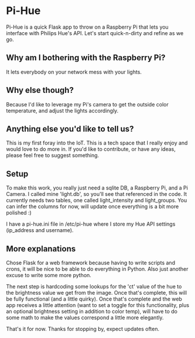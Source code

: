# Pi-Hue

Pi-Hue is a quick Flask app to throw on a Raspberry Pi that lets you interface with Philips Hue's API. Let's start quick-n-dirty and refine as we go.

## Why am I bothering with the Raspberry Pi?

It lets everybody on your network mess with your lights.

## Why else though?

Because I'd like to leverage my Pi's camera to get the outside color temperature, and adjust the lights accordingly.

## Anything else you'd like to tell us?

This is my first foray into the IoT. This is a tech space that I really enjoy and would love to do more in. If you'd like to contribute, or have any ideas, please feel free to suggest something.

## Setup

To make this work, you really just need a sqlite DB, a Raspberry Pi, and a Pi Camera. I called mine 'light.db', so you'll see that referenced in the code. It currently needs two tables, one called light_intensity and light_groups. You can infer the columns for now, will update once everything is a bit more polished :)

I have a pi-hue.ini file in /etc/pi-hue where I store my Hue API settings (ip_address and username).

## More explanations

Chose Flask for a web framework because having to write scripts and crons, it will be nice to be able to do everything in Python. Also just another excuse to write some more python.

The next step is hardcoding some lookups for the 'ct' value of the hue to the brightness value we get from the image. Once that's complete, this will be fully functional (and a little quirky). Once that's complete and the web app receives a little attention (want to set a toggle for this functionality, plus an optional brightness setting in addition to color temp), will have to do some math to make the values correspond a little more elegantly.

That's it for now. Thanks for stopping by, expect updates often.


